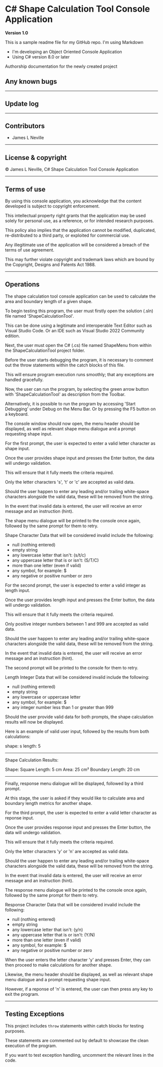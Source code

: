 # C# Shape Calculation Tool Console Application

**Version 1.0**

This is a sample readme file for my GitHub repo. I'm using Markdown

* I'm developing an Object Oriented Console Application
* Using C# version 8.0 or later

Authorship documentation for the newly created project

## Any known bugs

---

## Update log

---

## Contributors

- James L Neville

---

## License & copyright

© James L Neville, C# Shape Calculation Tool Console Application

---

## Terms of use

By using this console application, you acknowledge that the content developed is subject to copyright enforcement.

This intellectual property right grants that the application may be used solely for personal use, as a reference, or for intended research purposes.

This policy also implies that the application cannot be modified, duplicated, re-distributed to a third party, or exploited for commercial use.

Any illegitimate use of the application will be considered a breach of the terms of use agreement.

This may further violate copyright and trademark laws which are bound by the Copyright, Designs and Patents Act 1988.

---

## Operations

The shape calculation tool console application can be used to calculate the area and boundary length of a given shape.


To begin testing this program, the user must firstly open the solution (.sln) file named 'ShapeCalculationTool'.

This can be done using a legitimate and interoperable Text Editor such as Visual Studio Code. Or an IDE such as Visual Studio 2022 Community edition.

Next, the user must open the C# (.cs) file named ShapeMenu from within the ShapeCalculationTool project folder.

Before the user starts debugging the program, it is necessary to comment out the throw statements within the catch blocks of this file.

This will ensure program execution runs smoothly; that any exceptions are handled gracefully.


Now, the user can run the program, by selecting the green arrow button with 'ShapeCalculationTool' as description from the Toolbar.

Alternatively, it is possible to run the program by accessing 'Start Debugging' under Debug on the Menu Bar. Or by pressing the F5 button on a keyboard.

The console window should now open, the menu header should be displayed, as well as relevant shape menu dialogue and a prompt requesting shape input.


For the first prompt, the user is expected to enter a valid letter character as shape input.

Once the user provides shape input and presses the Enter button, the data will undergo validation.

This will ensure that it fully meets the criteria required.

Only the letter characters 's', 't' or 'c' are accepted as valid data.

Should the user happen to enter any leading and/or trailing white-space characters alongside the valid data, these will be removed from the string.

In the event that invalid data is entered, the user will receive an error message and an instruction (hint).

The shape menu dialogue will be printed to the console once again, followed by the same prompt for them to retry.

Shape Character Data that will be considered invalid include the following:

- null (nothing entered)
- empty string
- any lowercase letter that isn't: (s/t/c)
- any uppercase letter that is or isn't: (S/T/C)
- more than one letter (even if valid)
- any symbol, for example: $
- any negative or positive number or zero


For the second prompt, the user is expected to enter a valid integer as length input.

Once the user provides length input and presses the Enter button, the data will undergo validation.

This will ensure that it fully meets the criteria required.

Only positive integer numbers between 1 and 999 are accepted as valid data.

Should the user happen to enter any leading and/or trailing white-space characters alongside the valid data, these will be removed from the string.

In the event that invalid data is entered, the user will receive an error message and an instruction (hint).

The second prompt will be printed to the console for them to retry.

Length Integer Data that will be considered invalid include the following:

- null (nothing entered)
- empty string
- any lowercase or uppercase letter
- any symbol, for example: $
- any integer number less than 1 or greater than 999


Should the user provide valid data for both prompts, the shape calculation results will now be displayed.

Here is an example of valid user input, followed by the results from both calculations:

shape: s
length: 5

****************************************************************************************

Shape Calculation Results:

Shape: Square
Length: 5 cm
Area: 25 cm²
Boundary Length: 20 cm

****************************************************************************************


Finally, response menu dialogue will be displayed, followed by a third prompt.

At this stage, the user is asked if they would like to calculate area and boundary length metrics for another shape.

For the third prompt, the user is expected to enter a valid letter character as reponse input.

Once the user provides response input and presses the Enter button, the data will undergo validation.

This will ensure that it fully meets the criteria required.

Only the letter characters 'y' or 'n' are accepted as valid data.

Should the user happen to enter any leading and/or trailing white-space characters alongside the valid data, these will be removed from the string.

In the event that invalid data is entered, the user will receive an error message and an instruction (hint).

The response menu dialogue will be printed to the console once again, followed by the same prompt for them to retry.

Response Character Data that will be considered invalid include the following:

- null (nothing entered)
- empty string
- any lowercase letter that isn't: (y/n)
- any uppercase letter that is or isn't: (Y/N)
- more than one letter (even if valid)
- any symbol, for example: $
- any negative or positive number or zero

When the user enters the letter character 'y' and presses Enter, they can then proceed to make calculations for another shape.

Likewise, the menu header should be displayed, as well as relevant shape menu dialogue and a prompt requesting shape input.

However, if a reponse of 'n' is entered, the user can then press any key to exit the program.

---

## Testing Exceptions

This project includes `throw` statements within catch blocks for testing purposes.

These statements are commented out by default to showcase the clean execution of the program.

If you want to test exception handling, uncomment the relevant lines in the code.